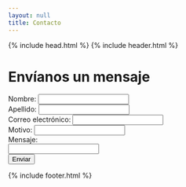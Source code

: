 ```yaml
---
layout: null
title: Contacto
---
```


{% include head.html %}
{% include header.html %}
<main>
    <h1 class="titulo-1"> Envíanos un mensaje </h1>
    <form class="formulario">
        <section class="formulario-elemento">
            <label for="" class="formulario-label">Nombre: </label>
            <input type="text" autocomplete="off" id="nombreUsuario" class="formulario-input-text validar-input"/>
        </section>
        <section class="formulario-elemento">
            <label for="" class="formulario-label">Apellido: </label>
            <input type="text" autocomplete="off" id="apellidoUsuario" class="formulario-input-text validar-input"/>
        </section>
        <section class="formulario-elemento">
            <label for="" class="formulario-label">Correo electrónico: </label>
            <input type="email" autocomplete="off" id="correoUsuario" class="formulario-input-text validar-input"/>
        </section>
        <section class="formulario-elemento">
            <label for="" class="formulario-label">Motivo: </label>
            <input type="text" autocomplete="off" id="motivoUsuario" class="formulario-input-text validar-input"/>
        </section>
        <section class="formulario-elemento" style="flex-direction:column">
            <label for="" class="formulario-label" style="margin-bottom:-20px">Mensaje: </label><br/>
            <input type="textarea" autocomplete="off" id="mensajeUsuario" class="formulario-input-textarea validar-input"/>
        </section>
        <section class="formulario-elemento">
            <button autocomplete="off" class="formulario-boton" onclick="onClickFormulary(event)"> Enviar </button>
        </section>
    </form>
</main>
{% include footer.html %}